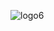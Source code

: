                                                                                 
![logo6](https://github.com/user-attachments/assets/993d419a-ca09-41ad-85bf-a5c6288526ec)
